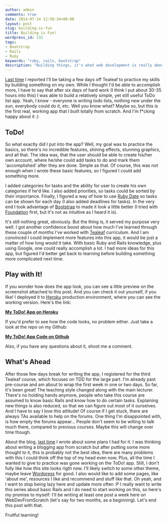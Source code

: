 ```yaml
---
author: admin
comments: true
date: 2014-07-24 12:50:34+00:00
layout: post
slug: building-is-fun
title: Building is Fun!
wordpress_id: 132
tags:
- Bootstrap
- Rails
- Ruby
keywords: "ruby, rails, bootstrap"
description: "Building things, it's what web development is really about"
---
```


[Last time](http://www.webdeveloperfromscratch.com/blog/tealeaf-progress-check-no-3-course-2-done/) I reported I'll be taking a few days off Tealeaf to practice my skills by building something on my own. While I thought I'd be able to accomplish more, I have to say that after six days of hard work (I think I put about 30-35 hours into this) I was able to build a relatively simple, yet still useful ToDo list app. Yeah, I know - everyone is writing todo lists, nothing new under the sun, everybody could do it, etc. Well you know what? Maybe so, but this is the first real, working app that I built totally from scratch. And I'm f*cking happy about it :)



## ToDo!



So what exactly did I put into the app? Well, my goal was to practice the basics, so there's no incredible features, shining effects, stunning graphics, and all that. The idea was, that the user should be able to create his/her own account, where he/she could add tasks to do and mark them 'accomplished' after they are done. Simple as that. Of course, this was not enough when I wrote these basic features, so I figured I could add something more.

I added categories for tasks and the ability for user to create his own categories if he'd like. I also added priorities, so tasks could be sorted by their importance. Finally, I figured a way of how to use [Ruby Date](http://ruby-doc.org/stdlib-2.1.2/libdoc/date/rdoc/Date.html) so tasks can be shown for each day (I also added deadlines for tasks). In the very end I took advantage of [Bootstrap](http://getbootstrap.com/) to made it look a little better (I tried with [Foundation](http://foundation.zurb.com/) first, but it's not as intuitive as I heard it is).

It's still nothing great, obviously. But the thing is, it served my purpose very well. I got another confidence boost about how much I've learned through these couple of months I've worked with [Tealeaf](http://www.gotealeaf.com) curriculum. And I am convinced I could implement more features into this app, it would be just a matter of how long would it take. With basic Ruby and Rails knowledge, plus using Google, one could really accomplish a lot. I had more ideas for this app, but figured I'd better get back to learning before building something more complicated next time.



## Play with It!



If you wonder how does the app look, you can see a little preview on the screenshot attached to this post. And you can check it out yourself, if you like! I deployed it to [Heroku](http://herokuapp.com/) production environment, where you can see the working version. Here's the link:

**[My ToDo! App on Heroku](http://intense-reaches-6598.herokuapp.com/)**

If you'd prefer to see how the code looks, no problem either. Just take a look at the repo on my Github:

**[My ToDo! App Code on Github](https://github.com/WebDevFromScratch/todo-app)**

Also, if you have any questions about it, shoot me a comment.



## What's Ahead



After those few days break for writing the app, I registered for the third Tealeaf course, which focuses on TDD for the large part. I'm already past pre-course and am about to wrap the first week in one or two days. So far, it's been great! The teaching style changed along with the main lecturer. There's no holding hands anymore, people who take this course are assumed to know basic Rails and know how to do certain tasks. Explaining new things is also reduced, so that we can figure out most of it ourselves. And I have to say I love this attitude! Of course if I get stuck, there are always TAs available to help on the forums. One thing I'm disappointed with, is how empty the forums appear... People don't seem to be willing to talk much there, compared to previous courses. Maybe this will change over time though.

About the blog, [last time](http://www.webdeveloperfromscratch.com/blog/tealeaf-progress-check-no-3-course-2-done/) I wrote about some plans I had for it. I was thinking about writing a blogging app from scratch but after putting some more thought to it, this is probably not the best idea, there are many problems with this I could think off the top of my head even now. Plus, all the time I wanted to give to practice was gone working on the ToDo! app. Still, I don't fully like how this site looks rigth now. I'll likely switch to some other theme, maybe leave [Wordpress](https://wordpress.com/) for good. I also would like to add some pages, like 'about me', resources I like and recommend and stuff like that. Oh yeah, and I want to stop being lazy here and update more often :P I really want to write this series about basic Rails and I do need to start working on this, so here's my promise to myself: I'll be writing at least one post a week here on WebDevFromScratch (let's say for two months, as a beginning). Let's end this post with that.

Fruitful learning!
